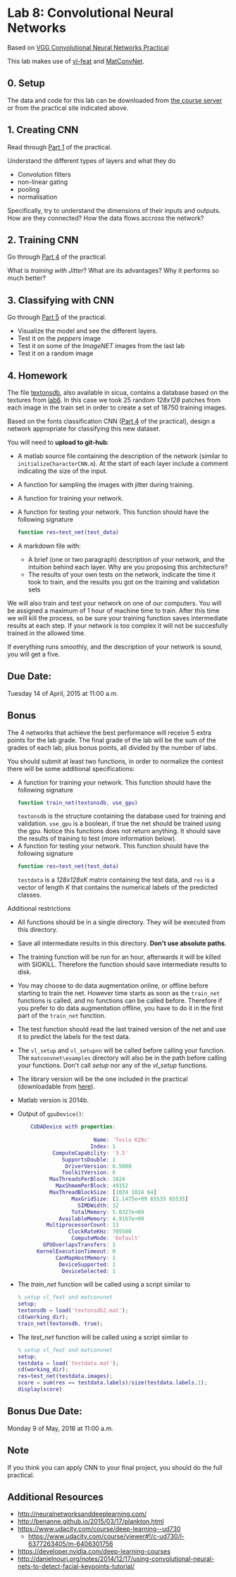 # Lab 8: Convolutional Neural Networks

Based on [VGG Convolutional Neural Networks Practical](http://www.robots.ox.ac.uk/~vgg/practicals/cnn/index.html)

This lab makes use of [vl-feat](http://www.vlfeat.org/matlab/matlab.html) and [MatConvNet](http://www.vlfeat.org/matconvnet/functions/).

## 0. Setup

The data and code for this lab can be downloaded from [the course server](http://157.253.63.7/practical-cnn-2015a2.tgz)
or from the practical site indicated above.

## 1. Creating CNN

Read through [Part 1](http://www.robots.ox.ac.uk/~vgg/practicals/cnn/index.html#part1) of the practical.

Understand the different types of layers and what they do

- Convolution filters
- non-linear gating
- pooling
- normalisation

Specifically, try to understand the dimensions of their inputs and outputs. How are they connected? How the data flows accross the network?

## 2. Training CNN

Go through [Part 4](http://www.robots.ox.ac.uk/~vgg/practicals/cnn/index.html#part-4-learning-a-character-cnn) of the practical.

What is *training with Jitter*?
What are its advantages?
Why it performs so much better?

## 3. Classifying with CNN

Go through [Part 5](http://www.robots.ox.ac.uk/~vgg/practicals/cnn/index.html#part-5-using-pretrained-models) of the practical. 

- Visualize the model and see the different layers. 
- Test it on the *peppers* image
- Test it on some of the *ImageNET* images from the last lab
- Test it on a random image

## 4. Homework

The file [textonsdb](http://157.253.63.7/textonsdb.tgz),
also available in sicua, contains a database based on the textures from [lab6](https://github.com/diego0020/lab_vision/tree/master/lab6_textons). In this case we took 25 random *128x128* patches from each image in the train set in order to create a set of 18750 training images.  

Based on the fonts classification CNN ([Part 4](http://www.robots.ox.ac.uk/~vgg/practicals/cnn/index.html#part-4-learning-a-character-cnn) of the practical), design a network appropriate for classifying this new dataset. 

You will need to **upload to git-hub**:

- A matlab source file containing the description of the network (similar to ``initializeCharacterCNN.m``). At the start of each layer include a comment indicating the size of the input.
- A function for sampling the images with jitter during training.
- A function for training your network.
- A function for testing your network. This function should have the following signature
  ```matlab
  function res=test_net(test_data)
  ```

- A markdown file with:
  - A brief (one or two paragraph) description of your network, and the intuition behind each layer. Why are you proposing this architecture? 
  - The results of your own tests on the network, indicate the time it took to train, and the results you got on the training and validation sets

We will also train and test your network on one of our computers. You will be assigned a maximum of 1 hour of machine time to train. After this time we will kill the process, so be sure your training function saves intermediate results at each step. If your network is too complex it will not be succesfully trained in the allowed time. 

If everything runs smoothly, and the description of your network is sound, you will get a five.


## Due Date:
Tuesday 14 of April, 2015 at 11:00 a.m.

## Bonus

The 4 networks that achieve the best performance will receive 5 extra points for the lab grade. The final grade of the lab will be the sum of the grades of each lab, plus bonus points, all divided by the number of labs.

You should submit at least two functions, in order to normalize the contest there will be some additional specifications:

- A function for training your network. This function should have the following signature
  ```matlab
  function train_net(textonsdb, use_gpu)
  ```
  ``textonsdb`` is the structure containing the database used for training and validation. ``use_gpu`` is a boolean, if true the net should be trained using the gpu. Notice this functions does not return anything. It should save the results of training to test (more information below).
- A function for testing your network. This function should have the following signature
  ```matlab
  function res=test_net(test_data)
  ```
  ``testdata`` is a *128x128xK* matrix containing the test data, and ``res`` is a vector of length *K* that contains the numerical labels of the predicted classes.
  
Additional restrictions

- All functions should be in a single directory. They will be executed from this directory.
- Save all intermediate results in this directory. **Don't use absolute paths**. 
- The training function will be run for an hour, afterwards it will be killed with SIGKILL. Therefore the function should save intermediate results to disk.
- You may choose to do data augmentation online, or offline before starting to train the net. However time starts as soon as the ``train_net`` functions is called, and no functions can be called before. Therefore if you prefer to do data augmentation offline, you have to do it in the first part of the ``train_net`` function.
- The test function should read the last trained version of the net and use it to predict the labels for the test data.
- The ``vl_setup`` and ``vl_setupnn`` will be called before calling your function. The ``matconvnet\examples`` directory will also be in the path before calling your functions. Don't call *setup* nor any of the *vl_setup* functions.
- The library version will be the one included in the practical (downloadable from [here](http://157.253.63.7/practical-cnn-2015a2.tgz)).
- Matlab version is 2014b.
- Output of ``gpuDevice()``:

  ```matlab
      CUDADevice with properties:
    
                          Name: 'Tesla K20c'
                         Index: 1
             ComputeCapability: '3.5'
                SupportsDouble: 1
                 DriverVersion: 6.5000
                ToolkitVersion: 6
            MaxThreadsPerBlock: 1024
              MaxShmemPerBlock: 49152
            MaxThreadBlockSize: [1024 1024 64]
                   MaxGridSize: [2.1475e+09 65535 65535]
                     SIMDWidth: 32
                   TotalMemory: 5.0327e+09
               AvailableMemory: 4.9167e+09
           MultiprocessorCount: 13
                  ClockRateKHz: 705500
                   ComputeMode: 'Default'
          GPUOverlapsTransfers: 1
        KernelExecutionTimeout: 0
              CanMapHostMemory: 1
               DeviceSupported: 1
                DeviceSelected: 1

  ```
  
- The *train_net* function will be called using a script similar to

  ```matlab
  % setup vl_feat and matconvnet
  setup;
  textonsdb = load('textonsdb2.mat');
  cd(working_dir);
  train_net(textonsdb, true);
  ```
- The *test_net* function will be called using a script similar to

  ```matlab
  % setup vl_feat and matconvnet
  setup;
  testdata = load('testdata.mat');
  cd(working_dir);
  res=test_net(testdata.images);
  score = sum(res == testdata.labels)/size(testdata.labels,1);
  display(score)
  ```


## Bonus Due Date:
Monday 9 of May, 2016 at 11:00 a.m.

## Note

If you think you can apply CNN to your final project, you should do the full practical.

## Additional Resources

- http://neuralnetworksanddeeplearning.com/
- http://benanne.github.io/2015/03/17/plankton.html
- https://www.udacity.com/course/deep-learning--ud730
  - https://www.udacity.com/course/viewer#!/c-ud730/l-6377263405/m-6406301756
- https://developer.nvidia.com/deep-learning-courses
- http://danielnouri.org/notes/2014/12/17/using-convolutional-neural-nets-to-detect-facial-keypoints-tutorial/
